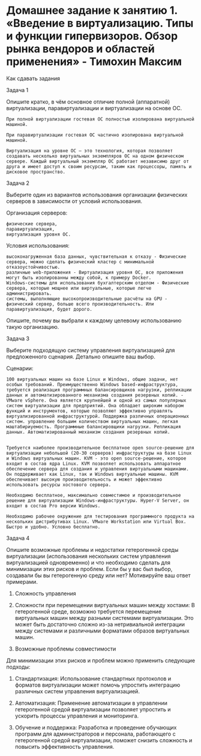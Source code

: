 # Домашнее задание к занятию 1. «Введение в виртуализацию. Типы и функции гипервизоров. Обзор рынка вендоров и областей применения» - Тимохин Максим
Как сдавать задания

Задача 1

Опишите кратко, в чём основное отличие полной (аппаратной) виртуализации, паравиртуализации и виртуализации на основе ОС.

    При полной виртуализации гостевая ОС полностью изолирована виртуальной машиной.

    При паравиртуализации гостевая ОС частично изолирована виртуальной машиной.

    Виртуализация на уровне ОС — это технология, которая позволяет создавать несколько виртуальных экземпляров ОС на одном физическом сервере. Каждый виртуальный экземпляр ОС работает независимо друг от друга и имеет доступ к своим ресурсам, таким как процессоры, память и дисковое пространство.


Задача 2

Выберите один из вариантов использования организации физических серверов в зависимости от условий использования.

Организация серверов:

    физические сервера,
    паравиртуализация,
    виртуализация уровня ОС.

Условия использования:

    высоконагруженная база данных, чувствительная к отказу - Физические сервера, можно сделать физический кластер с минимальной отказоустойчивостью. 
    различные web-приложения - Виртуализация уровня ОС, все приложения могут быть изолированны между собой, к примеру Docker.  
    Windows-системы для использования бухгалтерским отделом - Физические сервера, которые мощнее или виртуальные, которые легче администрировать.  
    системы, выполняющие высокопроизводительные расчёты на GPU - физический сервер, больше всего производительность. Или паравиртуализация, будет дорого.   

Опишите, почему вы выбрали к каждому целевому использованию такую организацию.

Задача 3

Выберите подходящую систему управления виртуализацией для предложенного сценария. Детально опишите ваш выбор.

Сценарии:

    100 виртуальных машин на базе Linux и Windows, общие задачи, нет особых требований. Преимущественно Windows based-инфраструктура, требуется реализация программных балансировщиков нагрузки, репликации данных и автоматизированного механизма создания резервных копий. - VMware vSphere. Она является крупнейшей и одной из самых популярных систем виртуализации для предприятий. Она обладает широким набором функций и инструментов, которые позволяют эффективно управлять виртуализированной инфраструктурой. Поддержка различных операционных систем. управление большим количеством виртуальных машин, легкая маштабириуемость. Программные балансировщики нагрузки. Репликация данных. Автоматизированный механизм создания резервных копий.

    
    Требуется наиболее производительное бесплатное open source-решение для виртуализации небольшой (20-30 серверов) инфраструктуры на базе Linux и Windows виртуальных машин. KVM - это open source-решение, которое входит в состав ядра Linux. KVM позволяет использовать аппаратное обеспечение сервера для создания и управления виртуальными машинами. Он поддерживает как Linux, так и Windows виртуальные машины. KVM обеспечивает высокую производительность и может эффективно использовать ресурсы хостового сервера.
    
    Необходимо бесплатное, максимально совместимое и производительное решение для виртуализации Windows-инфраструктуры. Hyper-V Server, он входит в состав Pro версии Windows.
    
    Необходимо рабочее окружение для тестирования программного продукта на нескольких дистрибутивах Linux. VMware Workstation или Virtual Box. Быстро и удобно. Условно бесплатно. 

Задача 4

Опишите возможные проблемы и недостатки гетерогенной среды виртуализации (использования нескольких систем управления виртуализацией одновременно) и что необходимо сделать для минимизации этих рисков и проблем. Если бы у вас был выбор, создавали бы вы гетерогенную среду или нет? Мотивируйте ваш ответ примерами.

1. Сложность управления

2. Сложности при перемещении виртуальных машин между хостами: В гетерогенной среде, возможно требуется перемещение виртуальных машин между разными системами виртуализации. Это может быть достаточно сложно из-за нетривиальной интеграции между системами и различными форматами образов виртуальных машин.

3. Возможные проблемы совместимости

Для минимизации этих рисков и проблем можно применить следующие подходы:

1. Стандартизация: Использование стандартных протоколов и форматов виртуализации может помочь упростить интеграцию различных систем управления виртуализацией.
   
3. Автоматизация: Применение автоматизации в управлении гетерогенной средой виртуализации позволяет упростить и ускорить процессы управления и мониторинга.

4. Обучение и поддержка: Разработка и проведение обучающих программ для администраторов и персонала, работающего с гетерогенной средой виртуализации, поможет снизить сложность и повысить эффективность управления.
